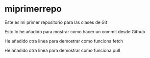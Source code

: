 # miprimerrepo
Este es mi primer repositorio para las clases de Git

Esto lo he añadido para mostrar como hacer un commit desde Github

He añadido otra linea para demostrar como funciona fetch

He añadido otra linea para demostrar como funciona pull
